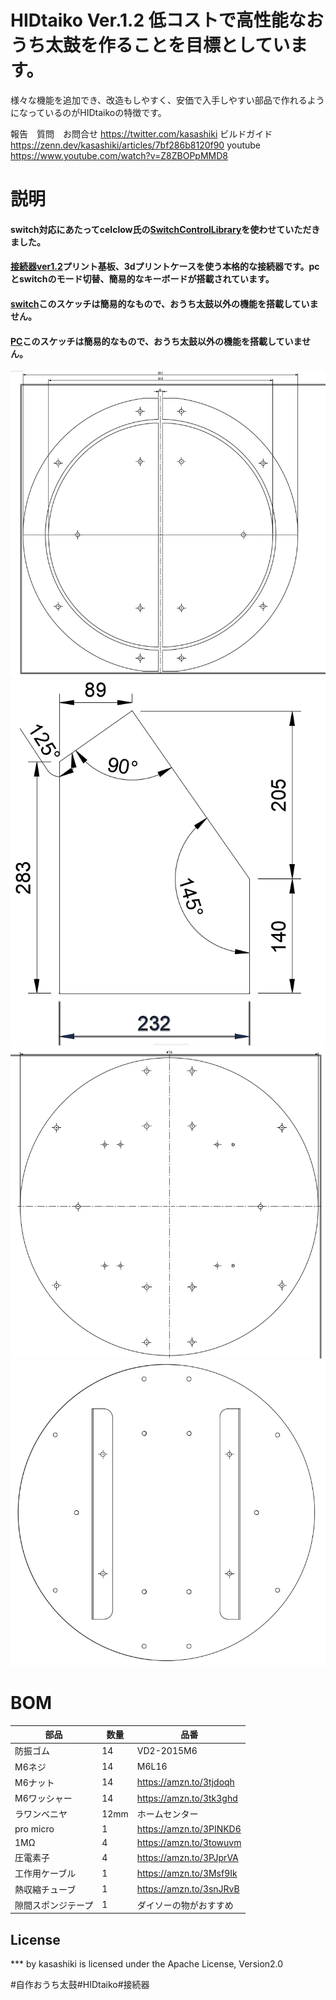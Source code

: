 # HIDtaiko Ver.1.2 低コストで高性能なおうち太鼓を作ることを目標としています。

様々な機能を追加でき、改造もしやすく、安価で入手しやすい部品で作れるようになっているのがHIDtaikoの特徴です。


報告　質問　お問合せ
https://twitter.com/kasashiki
ビルドガイド
https://zenn.dev/kasashiki/articles/7bf286b8120f90
youtube
https://www.youtube.com/watch?v=Z8ZBOPpMMD8

# 説明

 #### switch対応にあたってcelclow氏の[SwitchControlLibrary](https://github.com/celclow/SwitchControlLibrary#switch-control-library)を使わせていただきました。
 
 #### [接続器ver1.2](HIDtaiko_connector_ver1.2)プリント基板、3dプリントケースを使う本格的な接続器です。pcとswitchのモード切替、簡易的なキーボードが搭載されています。
 
 #### [switch](sketch_developmentSW)このスケッチは簡易的なもので、おうち太鼓以外の機能を搭載していません。
 
 #### [PC](sketch_hidtaiko)このスケッチは簡易的なもので、おうち太鼓以外の機能を搭載していません。
 
 
![front.png.png](images/images/front.png)
![legs.png](images/images/legs.png)
![rear.png](images/images/rear.png)
![e.png](images/images/e.png)


# BOM
| 部品 | 数量 | 品番 |
| ---- | ---- | ---- |
| 防振ゴム | 14 |VD2-2015M6|
| M6ネジ | 14 | M6L16 |
| M6ナット |14 | https://amzn.to/3tjdoqh |
| M6ワッシャー | 14 | https://amzn.to/3tk3ghd |
|ラワンベニヤ | 12mm | ホームセンター |  
|pro micro | 1 | https://amzn.to/3PINKD6 |
|1MΩ | 4 | https://amzn.to/3towuvm |
|圧電素子| 4 | https://amzn.to/3PJprVA |
|工作用ケーブル|1 |https://amzn.to/3Msf9Ik|
|熱収縮チューブ|1 |https://amzn.to/3snJRvB|　
|隙間スポンジテープ|1 |ダイソーの物がおすすめ|　

## License
*** by kasashiki is licensed under the Apache License, Version2.0

#自作おうち太鼓#HIDtaiko#接続器
